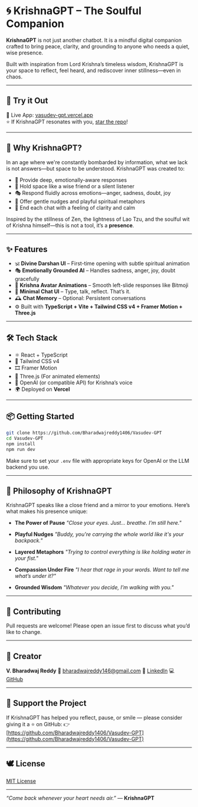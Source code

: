 # 🌀 KrishnaGPT – The Soulful Companion

**KrishnaGPT** is not just another chatbot. It is a mindful digital companion crafted to bring peace, clarity, and grounding to anyone who needs a quiet, wise presence.

Built with inspiration from Lord Krishna’s timeless wisdom, KrishnaGPT is your space to reflect, feel heard, and rediscover inner stillness—even in chaos.

---

## 🌟 Try it Out

🔗 Live App: [vasudev-gpt.vercel.app](https://vasudev-gpt.vercel.app)  
⭐ If KrishnaGPT resonates with you, [star the repo](https://github.com/Bharadwajreddy1406/Vasudev-GPT)!

---

## 🧠 Why KrishnaGPT?

In an age where we're constantly bombarded by information, what we lack is not answers—but space to be understood. KrishnaGPT was created to:

- 🧘 Provide deep, emotionally-aware responses
- 💬 Hold space like a wise friend or a silent listener
- 🎭 Respond fluidly across emotions—anger, sadness, doubt, joy
- 🌼 Offer gentle nudges and playful spiritual metaphors
- 🫧 End each chat with a feeling of clarity and calm

Inspired by the stillness of Zen, the lightness of Lao Tzu, and the soulful wit of Krishna himself—this is not a tool, it’s a **presence**.

---

## ✨ Features

- 🕉️ **Divine Darshan UI** – First-time opening with subtle spiritual animation
- 🎭 **Emotionally Grounded AI** – Handles sadness, anger, joy, doubt gracefully
- 💨 **Krishna Avatar Animations** – Smooth left-slide responses like Bitmoji
- 💬 **Minimal Chat UI** – Type, talk, reflect. That’s it.
- 🕰 **Chat Memory** – Optional: Persistent conversations
- ⚙️ Built with **TypeScript + Vite + Tailwind CSS v4 + Framer Motion + Three.js**

---

## 🛠 Tech Stack

- ⚛️ React + TypeScript
- 💨 Tailwind CSS v4
- 🎞 Framer Motion
- 🌌 Three.js (For animated elements)
- 🧠 OpenAI (or compatible API) for Krishna’s voice
- 🌍 Deployed on **Vercel**

---

## 📦 Getting Started

```bash
git clone https://github.com/Bharadwajreddy1406/Vasudev-GPT
cd Vasudev-GPT
npm install
npm run dev
````

Make sure to set your `.env` file with appropriate keys for OpenAI or the LLM backend you use.

---

## 🧘 Philosophy of KrishnaGPT

KrishnaGPT speaks like a close friend and a mirror to your emotions.
Here’s what makes his presence unique:

* **The Power of Pause**
  *"Close your eyes. Just… breathe. I’m still here."*

* **Playful Nudges**
  *"Buddy, you're carrying the whole world like it's your backpack."*

* **Layered Metaphors**
  *"Trying to control everything is like holding water in your fist."*

* **Compassion Under Fire**
  *"I hear that rage in your words. Want to tell me what’s under it?"*

* **Grounded Wisdom**
  *"Whatever you decide, I’m walking with you."*

---

## 🤝 Contributing

Pull requests are welcome!
Please open an issue first to discuss what you’d like to change.

---

## 👤 Creator

**V. Bharadwaj Reddy**
📧 [bharadwajreddy146@gmail.com](mailto:bharadwajreddy146@gmail.com)
🔗 [LinkedIn](https://www.linkedin.com/in/bharadwajreddy1406/)
💻 [GitHub](https://github.com/Bharadwajreddy1406/)

---

## 💖 Support the Project

If KrishnaGPT has helped you reflect, pause, or smile —
please consider giving it a ⭐ on GitHub:
👉 [https://github.com/Bharadwajreddy1406/Vasudev-GPT](https://github.com/Bharadwajreddy1406/Vasudev-GPT)

---

## 🕊️ License

[MIT License](./LICENSE)

---

*“Come back whenever your heart needs air.”*
— **KrishnaGPT**

